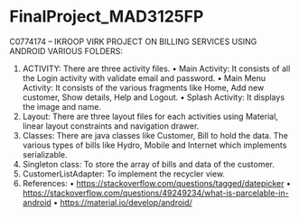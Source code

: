 # FinalProject_MAD3125FP
C0774174 – IKROOP VIRK
PROJECT ON BILLING SERVICES USING ANDROID
VARIOUS FOLDERS:
1)	ACTIVITY: There are three activity files.
•	Main Activity: It consists of all the Login activity with validate email and password.
•	Main Menu Activity: It consists of the various fragments like Home, Add new customer, Show details, Help and Logout.
•	Splash Activity: It displays the image and name.
2)	Layout: There are three layout files for each activities using Material, linear layout constraints and navigation drawer.
3)	Classes: There are java classes like Customer, Bill to hold the data. The various types of bills like Hydro, Mobile and Internet which implements serializable.
4)	Singleton class: To store the array of bills and data of the customer.
5)	CustomerListAdapter: To implement the recycler view.
6)	References: 
•	https://stackoverflow.com/questions/tagged/datepicker
•	https://stackoverflow.com/questions/49249234/what-is-parcelable-in-android
•	https://material.io/develop/android/
